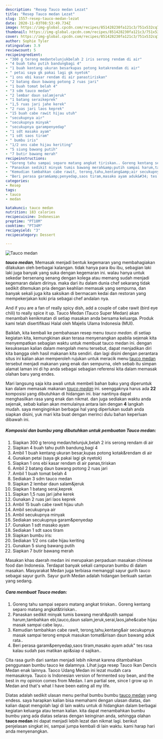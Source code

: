 ```yaml
---
description: "Resep Tauco medan Lezat"
title: "Resep Tauco medan Lezat"
slug: 1557-resep-tauco-medan-lezat
date: 2020-11-03T08:53:49.734Z
image: https://img-global.cpcdn.com/recipes/851428230fa121c3/751x532cq70/tauco-medan-foto-resep-utama.jpg
thumbnail: https://img-global.cpcdn.com/recipes/851428230fa121c3/751x532cq70/tauco-medan-foto-resep-utama.jpg
cover: https://img-global.cpcdn.com/recipes/851428230fa121c3/751x532cq70/tauco-medan-foto-resep-utama.jpg
author: Sophie Tyler
ratingvalue: 3.9
reviewcount: 5
recipeingredient:
- "300 g terong medantelunjukbelah 2 iris serong rendam di air"
- "4 buah tahu putih bandungbagi 4"
- "1 buah kentang ukuran besarkupas potong kotakrendam di air"
- " petai saya gk pakai lagi gk nyetok"
- "1 ons ebi kasar rendam di air panastiriskan"
- "2 batang daun bawang potong 2 ruas jari"
- "1 buah tomat belah 4"
- "3 sdm tauco medan"
- "2 lembar daun salamjeruk"
- "1 batang seraikeprek"
- "1,5 ruas jari jahe kerek"
- "2 ruas jari laos keprek"
- "15 buah cabe rawit hijau utuh"
- "secukupnya air"
- "secukupnya minyak"
- "secukupnya garampenyedap"
- "1 sdt masako ayam"
- "1 sdt saos tiram"
- " bumbu iris"
- "1/2 ons cabe hijau keriting"
- "5 siung bawang putih"
- "7 butir bawang merah"
recipeinstructions:
- "Goreng tahu sampai separo matang angkat tiriskan.. Goreng kentang separo matang angkat&amp;tiriskan.."
- "Panaskan sedikit minyak tumis bawang merah&amp;putih sampai harum,tambahkan ebi,tauco,daun salam,jeruk,serai,laos,jahe&amp;cabe hijau masak sampai cabe layu.."
- "Kemudian tambahkan cabe rawit, terong,tahu,kentang&amp;air secukupnya masak sampai terong empuk masukan tomat&amp;irisan daun bawang aduk rata.."
- "Beri perasa garam&amp;penyedap,saos tiram,masako ayam aduk&#34; tes rasa kalau sudah pas matikan api&amp;siap d sajikan.."
categories:
- Resep
tags:
- tauco
- medan

katakunci: tauco medan 
nutrition: 183 calories
recipecuisine: Indonesian
preptime: "PT18M"
cooktime: "PT34M"
recipeyield: "3"
recipecategory: Dessert

---
```



![Tauco medan](https://img-global.cpcdn.com/recipes/851428230fa121c3/751x532cq70/tauco-medan-foto-resep-utama.jpg)

<b><i>tauco medan</i></b>, Memasak menjadi bentuk kegemaran yang membahagiakan dilakukan oleh berbagai kalangan. tidak hanya para ibu ibu, sebagian laki laki juga banyak yang suka dengan kegemaran ini. walau hanya untuk sekedar bersenang senang dengan kolega atau memang sudah menjadi kegemaran dalam dirinya. maka dari itu dalam dunia chef sekarang tidak sedikit ditemukan pria dengan keahlian memasak yang sempurna, dan banyak sekali juga kita saksikan di bermacam kedai dan restoran yang mempekerjakan koki pria sebagai chef andalan nya.

And if you are a fan of really spicy dish, add a couple of cabe rawit (bird eye chili) to really spice it up. Tauco Medan (Tauco Super Medan) akan menambah kenikmatan di setiap masakan anda bersama keluarga. Produk kami telah disertifikasi Halal oleh Majelis Ulama Indonesia (MUI).

Baiklah, kita kembali ke pembahasan resep menu <i>tauco medan</i>. di setiap kegiatan kita, kemungkinan akan terasa menyenangkan apabila sejenak kita menyempatkan sebagian waktu untuk membuat tauco medan ini. dengan kesuksesan kalian dalam mengolah menu tersebut, dapat menjadikan diri kita bangga oleh hasil makanan kita sendiri. dan lagi disini dengan perantara situs ini kalian akan memperoleh rujukan untuk meracik menu <u>tauco medan</u> tersebut menjadi makanan yang enak dan sempurna, oleh sebab itu simpan alamat laman ini di hp anda sebagai sebagian referensi kita dalam memasak olahan baru yang endes.


Mari langsung saja kita awali untuk membeli bahan baku yang diperuntuk kan dalam memasak makanan <u><i>tauco medan</i></u> ini. seenggaknya harus ada <b>22</b> komposisi yang dibutuhkan di hidangan ini. biar nantinya dapat menghasilkan rasa yang enak dan nikmat. dan juga sediakan waktu anda sejenak, sebab kalian akan memulainya antara lain dengan <b>4</b> langkah mudah. saya menginginkan berbagai hal yang diperlukan sudah anda siapkan disini, yuk mari kita buat dengan merinci dulu bahan keperluan dibawah ini.

<!--inarticleads1-->

##### Komposisi dan bumbu yang dibutuhkan untuk pembuatan Tauco medan:

1. Siapkan 300 g terong medan/telunjuk,belah 2 iris serong rendam di air
1. Siapkan 4 buah tahu putih bandung,bagi 4
1. Ambil 1 buah kentang ukuran besar,kupas potong kotak&amp;rendam di air
1. Gunakan  petai (saya gk pakai lagi gk nyetok)
1. Siapkan 1 ons ebi kasar rendam di air panas,tiriskan
1. Ambil 2 batang daun bawang potong 2 ruas jari
1. Ambil 1 buah tomat belah 4
1. Sediakan 3 sdm tauco medan
1. Siapkan 2 lembar daun salam&amp;jeruk
1. Siapkan 1 batang serai,keprek
1. Siapkan 1,5 ruas jari jahe kerek
1. Gunakan 2 ruas jari laos keprek
1. Ambil 15 buah cabe rawit hijau utuh
1. Ambil secukupnya air
1. Ambil secukupnya minyak
1. Sediakan secukupnya garam&amp;penyedap
1. Gunakan 1 sdt masako ayam
1. Sediakan 1 sdt saos tiram
1. Siapkan  bumbu iris:
1. Sediakan 1/2 ons cabe hijau keriting
1. Gunakan 5 siung bawang putih
1. Siapkan 7 butir bawang merah


Masakan khas daerah medan ini merupakan perpaduan masakan chinese food dan Indonesia. Terdapat banyak sekali campuran bumbu di dalam masakan. Masyarakat Medan juga terbiasa memanggil sayur gurih tauco sebagai sayur gurih. Sayur gurih Medan adalah hidangan berkuah santan yang sedang. 

<!--inarticleads2-->

##### Cara membuat Tauco medan:

1. Goreng tahu sampai separo matang angkat tiriskan.. Goreng kentang separo matang angkat&amp;tiriskan..
1. Panaskan sedikit minyak tumis bawang merah&amp;putih sampai harum,tambahkan ebi,tauco,daun salam,jeruk,serai,laos,jahe&amp;cabe hijau masak sampai cabe layu..
1. Kemudian tambahkan cabe rawit, terong,tahu,kentang&amp;air secukupnya masak sampai terong empuk masukan tomat&amp;irisan daun bawang aduk rata..
1. Beri perasa garam&amp;penyedap,saos tiram,masako ayam aduk&#34; tes rasa kalau sudah pas matikan api&amp;siap d sajikan..


Cita rasa gurih dari santan menjadi lebih nikmat karena ditambahkan penggunaan bumbu tauco ke dalamnya. Lihat juga resep Tauco Ikan Dencis Medan enak lainnya. Taoco Udang Medan ini lezat mudah cara memasaknya. Tauco is Indonesian version of fermented soy bean, and the best in my opinion comes from Medan. I am partial see, since I grow up in Medan and that&#39;s what I have been eating all my life. 

Diatas adalah sedikit ulasan menu perihal bumbu bumbu <u>tauco medan</u> yang endess. saya harapkan kalian bisa memahami dengan ulasan diatas, dan kalian dapat mengolah lagi di lain waktu untuk di hidangkan dalam berbagai kegiatan keluarga atau teman kalian. kita dapat menambahkan bumbu bumbu yang ada diatas selaras dengan keinginan anda, sehingga olahan <b>tauco medan</b> ini dapat menjadi lebih lezat dan nikmat lagi. berikut penjelasan singkat ini, sampai jumpa kembali di lain waktu. kami harap hari anda menyenangkan.
